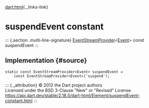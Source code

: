 [dart:html](../../dart-html/dart-html-library){._links-link}

suspendEvent constant
=====================

::: {.section .multi-line-signature}
[EventStreamProvider](../eventstreamprovider-class)\<[Event](../event-class)\>
const suspendEvent
:::

Implementation {#source}
--------------

``` {.language-dart data-language="dart"}
static const EventStreamProvider<Event> suspendEvent =
    const EventStreamProvider<Event>('suspend');
```

::: {._attribution}
© 2012 the Dart project authors\
Licensed under the BSD 3-Clause \"New\" or \"Revised\" License.\
<https://api.dart.dev/stable/2.18.5/dart-html/Element/suspendEvent-constant.html>
:::
